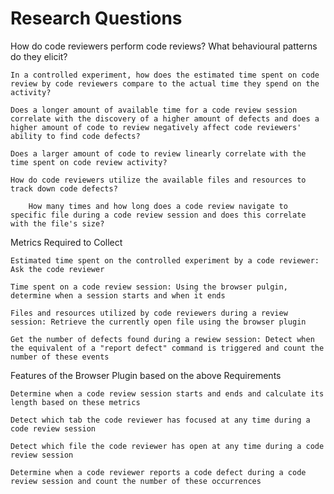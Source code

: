 # Research Questions


How do code reviewers perform code reviews? What behavioural patterns do they elicit?

	In a controlled experiment, how does the estimated time spent on code review by code reviewers compare to the actual time they spend on the activity?

	Does a longer amount of available time for a code review session correlate with the discovery of a higher amount of defects and does a higher amount of code to review negatively affect code reviewers' ability to find code defects?

	Does a larger amount of code to review linearly correlate with the time spent on code review activity?

	How do code reviewers utilize the available files and resources to track down code defects?

		How many times and how long does a code review navigate to specific file during a code review session and does this correlate with the file's size?


Metrics Required to Collect

	Estimated time spent on the controlled experiment by a code reviewer: Ask the code reviewer

	Time spent on a code review session: Using the browser pulgin, determine when a session starts and when it ends

	Files and resources utilized by code reviewers during a review session: Retrieve the currently open file using the browser plugin

	Get the number of defects found during a rewiew session: Detect when the equivalent of a "report defect" command is triggered and count the number of these events


Features of the Browser Plugin based on the above Requirements

	Determine when a code review session starts and ends and calculate its length based on these metrics

	Detect which tab the code reviewer has focused at any time during a code review session

	Detect which file the code reviewer has open at any time during a code review session

	Determine when a code reviewer reports a code defect during a code review session and count the number of these occurrences
